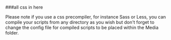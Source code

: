 ###all css in here

Please note if you use a css precompiler, for instance Sass or Less, you can compile your scripts from any
directory as you wish but don't forget to change the config file for compiled scripts to be placed within
the Media folder.